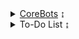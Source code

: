 <details>
    <summary><a href="CoreBots/index">CoreBots</a> ↨</summary>
    <ul>
        <a href="CoreBots/Start and Stop">Start/Stop</a><br>
        <a href="CoreBots/Inventory, Bank and Shop">Inventory, Bank and Shop</a><br>
        <a href="CoreBots/Drops">Drops</a><br>
        <a href="CoreBots/Quest">Quest</a><br>
        <a href="CoreBots/Kill">Kill</a><br>
        <a href="CoreBots/Utility">Utility</a><br>
        <a href="CoreBots/Map">Map</a><br>
        <a href="CoreBots/Using Local Files">Using Local Files</a><br>
    </ul>
</details>
<details>
    <summary>To-Do List ↨</summary>
    <ul>
        <li>CoreFarms</li>
        <li>CoreStory</li>
        <li>CoreAdvanced</li>
        <li>CoreDailies</li>
        <li>CoreNation</li>
        <li>CoreLegion</li>
    </ul>
</details>